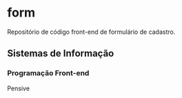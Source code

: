 # form
Repositório de código front-end de formulário de cadastro.

<h2>Sistemas de Informação</h2>
<h3>Programação Front-end</h3>

<p>Pensive</p>